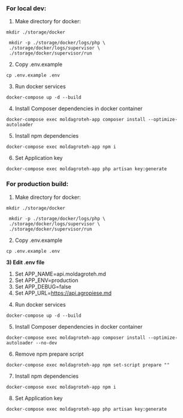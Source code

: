 ### For local dev:
1) Make directory for docker:
```
mkdir ./storage/docker
```
```
 mkdir -p ./storage/docker/logs/php \
 ./storage/docker/logs/supervisor \
 ./storage/docker/supervisor/run
```
2) Copy .env.example
```
cp .env.example .env
```
3) Run docker services
```
docker-compose up -d --build
```
4) Install Composer dependencies in docker container
```
docker-compose exec moldagroteh-app composer install --optimize-autoloader
```
5) Install npm dependencies
```
docker-compose exec moldagroteh-app npm i
```
6) Set Application key
```
docker-compose exec moldagroteh-app php artisan key:generate
```

### For production build:
1) Make directory for docker:
```
mkdir ./storage/docker
```
```
 mkdir -p ./storage/docker/logs/php \
 ./storage/docker/logs/supervisor \
 ./storage/docker/supervisor/run
```
2) Copy .env.example
```
cp .env.example .env
```
**3) Edit .env file**
1. Set APP_NAME=api.moldagroteh.md
2. Set APP_ENV=production
3. Set APP_DEBUG=false
4. Set APP_URL=https://api.agropiese.md

4) Run docker services
```
docker-compose up -d --build
```
5) Install Composer dependencies in docker container
```
docker-compose exec moldagroteh-app composer install --optimize-autoloader --no-dev
```
6) Remove npm prepare script
```
docker-compose exec moldagroteh-app npm set-script prepare ""
```
7) Install npm dependencies
```
docker-compose exec moldagroteh-app npm i
```
8) Set Application key
```
docker-compose exec moldagroteh-app php artisan key:generate
```
